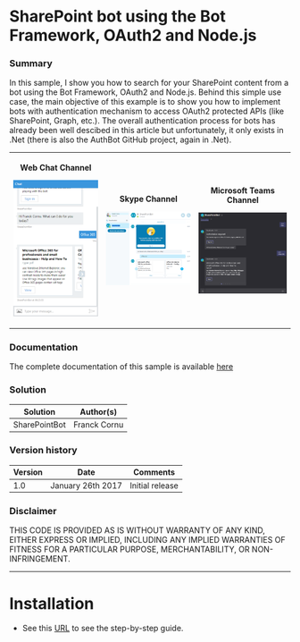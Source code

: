 # SharePoint bot using the Bot Framework, OAuth2 and Node.js #

### Summary ###

In this sample, I show you how to search for your SharePoint content from a bot using the Bot Framework, OAuth2 and Node.js. Behind this simple use case, the main objective of this example is to show you how to implement bots with authentication mechanism to access OAuth2 protected APIs (like SharePoint, Graph, etc.). The overall authentication process for bots has already been well descibed in this article but unfortunately, it only exists in .Net (there is also the AuthBot GitHub project, again in .Net).

<table style="margin: 0px auto;">
  <tr>
    <th>
        <p align="center">Web Chat Channel</p>
        <p align="center">
            <img width=300 src="./images/WebChatChannel.png"/>
        </p>
    </th>
    <th>
        <p align="center">Skype Channel</p>
        <p align="center">
            <img width=300 src="./images/SkypeChannel.png"/>
        </p>
    </th>
    <th>
        <p align="center">Microsoft Teams Channel</p>
        <p align="center">
            <img width=300 src="./images/MicrosoftTeamsChannel.png">
        </p>
    </th>
  </tr>
</table>

### Documentation #

The complete documentation of this sample is available [here](http://thecollaborationcorner.com/2017/01/25/search-for-your-sharepoint-content-from-a-bot-using-the-bot-framework-oauth2-and-node-js)

### Solution ###
Solution                | Author(s)
------------------------|----------
SharePointBot | Franck Cornu

### Version history ###
Version  | Date | Comments
---------| -----| --------
1.0 | January 26th 2017 | Initial release

### Disclaimer ###

THIS CODE IS PROVIDED AS IS WITHOUT WARRANTY OF ANY KIND, EITHER EXPRESS OR IMPLIED, INCLUDING ANY IMPLIED WARRANTIES OF FITNESS FOR A PARTICULAR PURPOSE, MERCHANTABILITY, OR NON-INFRINGEMENT.

----------

# Installation #

- See this [URL](http://thecollaborationcorner.com/2017/01/25/search-for-your-sharepoint-content-from-a-bot-using-the-bot-framework-oauth2-and-node-js) to see the step-by-step guide.
